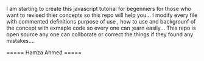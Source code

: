 I am starting to create this javascript tutorial for begenniers for those who want to revised thier concepts so this repo will help you...
I modify every file with commented definitions purpose of use , how to use and backgrounf of the concept with exmaple code so every one can ;earn easily...
This repo is open source any one can collborate or correct the things if they found any mistakes....



===== Hamza Ahmed =====
